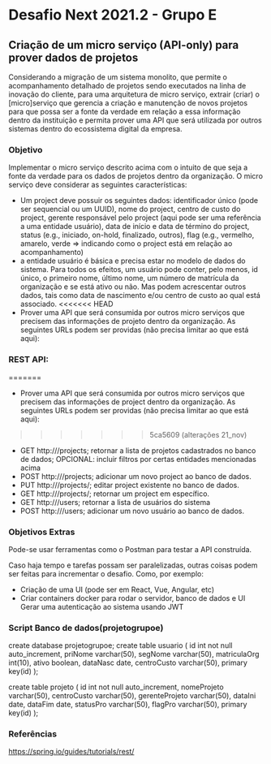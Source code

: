 
# Desafio Next 2021.2 - Grupo E

## Criação de um micro serviço (API-only) para prover dados de projetos

Considerando a migração de um sistema monolito, que permite o acompanhamento detalhado de projetos sendo executados na linha de inovação do cliente, para uma arquitetura de micro serviço, extrair (criar) o [micro]serviço que gerencia a criação e manutenção de novos projetos para que possa ser a fonte da verdade em relação a essa informação dentro da instituição e permita prover uma API que será utilizada por outros sistemas dentro do ecossistema digital da empresa.

### Objetivo
Implementar o micro serviço descrito acima com o intuito de que seja a fonte da verdade para os dados de projetos dentro da organização. O micro serviço deve considerar as seguintes características:

- Um project deve possuir os seguintes dados: identificador único (pode ser sequencial ou um UUID), nome do project, centro de custo do project, gerente responsável pelo project (aqui pode ser uma referência a uma entidade usuário), data de início e data de término do project, status (e.g., iniciado, on-hold, finalizado, outros), flag (e.g., vermelho, amarelo, verde => indicando como o project está em relação ao acompanhamento)
- a entidade usuário é básica e precisa estar no modelo de dados do sistema. Para todos os efeitos, um usuário pode conter, pelo menos, id único, o primeiro nome, último nome, um número de matrícula da organização e se está ativo ou não. Mas podem acrescentar outros dados, tais como data de nascimento e/ou centro de custo ao qual está associado.
<<<<<<< HEAD
- Prover uma API que será consumida por outros micro serviços que precisem das informações de projeto dentro da organização. As seguintes URLs podem ser providas (não precisa limitar ao que está aqui):

### REST API:

=======
- Prover uma API que será consumida por outros micro serviços que precisem das informações de project dentro da organização. As seguintes URLs podem ser providas (não precisa limitar ao que está aqui):
>>>>>>> 5ca5609 (alterações 21_nov)
- GET http://<servidor>/projects; retornar a lista de projetos cadastrados no banco de dados; OPCIONAL: incluir filtros por certas entidades mencionadas acima
- POST http://<servidor>/projects; adicionar um novo project ao banco de dados.
- PUT http://<servidor>/projects/<id>; editar project existente no banco de dados.
- GET http://<servidor>/projects/<id>; retornar um project em específico.
- GET http://<servidor>/users; retornar a lista de usuários do sistema
- POST http://<servidor>/users; adicionar um novo usuário ao banco de dados.

### Objetivos Extras

Pode-se usar ferramentas como o Postman para testar a API construída.

Caso haja tempo e tarefas possam ser paralelizadas, outras coisas podem ser feitas para incrementar o desafio. Como, por exemplo:
- Criação de uma UI (pode ser em React, Vue, Angular, etc)
- Criar containers docker para rodar o servidor, banco de dados e UI
Gerar uma autenticação ao sistema usando JWT


### Script Banco de dados(projetogrupoe)
create database projetogrupoe;
create table usuario (
id int not null auto_increment,
priNome varchar(50),
segNome varchar(50),
matriculaOrg int(10),
ativo boolean,
dataNasc date,
centroCusto varchar(50),
primary key(id)
    );

create table projeto (
	id int not null auto_increment,
	nomeProjeto varchar(50),
	centroCusto varchar(50),
	gerenteProjeto varchar(50),
	dataIni date,
	dataFim date,
	statusPro varchar(50),
	flagPro varchar(50),
	primary key(id)
    );

### Referências
https://spring.io/guides/tutorials/rest/



